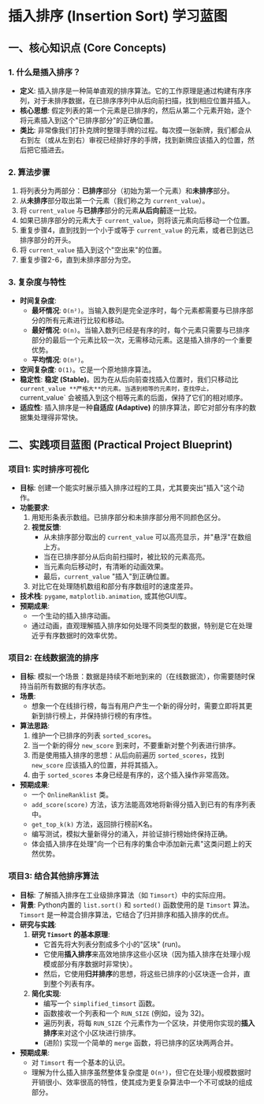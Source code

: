 # 插入排序 (Insertion Sort) 学习蓝图

## 一、核心知识点 (Core Concepts)

### 1. 什么是插入排序？
- **定义**: 插入排序是一种简单直观的排序算法。它的工作原理是通过构建有序序列，对于未排序数据，在已排序序列中从后向前扫描，找到相应位置并插入。
- **核心思想**: 假定列表的第一个元素是已排序的，然后从第二个元素开始，逐个将元素插入到这个"已排序部分"的正确位置。
- **类比**: 非常像我们打扑克牌时整理手牌的过程。每次摸一张新牌，我们都会从右到左（或从左到右）审视已经排好序的手牌，找到新牌应该插入的位置，然后把它插进去。

### 2. 算法步骤
1.  将列表分为两部分：**已排序**部分（初始为第一个元素）和**未排序**部分。
2.  从**未排序**部分取出第一个元素（我们称之为 `current_value`）。
3.  将 `current_value` 与**已排序**部分的元素**从后向前**逐一比较。
4.  如果已排序部分的元素大于 `current_value`，则将该元素向后移动一个位置。
5.  重复步骤4，直到找到一个小于或等于 `current_value` 的元素，或者已到达已排序部分的开头。
6.  将 `current_value` 插入到这个"空出来"的位置。
7.  重复步骤2-6，直到未排序部分为空。

### 3. 复杂度与特性
- **时间复杂度**:
  - **最坏情况**: `O(n²)`。当输入数列是完全逆序时，每个元素都需要与已排序部分的所有元素进行比较和移动。
  - **最好情况**: `O(n)`。当输入数列已经是有序的时，每个元素只需要与已排序部分的最后一个元素比较一次，无需移动元素。这是插入排序的一个重要优势。
  - **平均情况**: `O(n²)`。
- **空间复杂度**: `O(1)`。它是一个原地排序算法。
- **稳定性**: **稳定 (Stable)**。因为在从后向前查找插入位置时，我们只移动比 `current_value **严格大**的元素。当遇到相等的元素时，查找停止，`current_value` 会被插入到这个相等元素的后面，保持了它们的相对顺序。
- **适应性**: 插入排序是一种**自适应 (Adaptive)** 的排序算法，即它对部分有序的数据集处理得非常快。

## 二、实践项目蓝图 (Practical Project Blueprint)

### 项目1: 实时排序可视化
- **目标**: 创建一个能实时展示插入排序过程的工具，尤其要突出"插入"这个动作。
- **功能要求**:
  1.  用矩形条表示数组。已排序部分和未排序部分用不同颜色区分。
  2.  **视觉反馈**:
      - 从未排序部分取出的 `current_value` 可以高亮显示，并"悬浮"在数组上方。
      - 当在已排序部分从后向前扫描时，被比较的元素高亮。
      - 当元素向后移动时，有清晰的动画效果。
      - 最后，`current_value` "插入"到正确位置。
  3.  对比它在处理随机数组和部分有序数组时的速度差异。
- **技术栈**: `pygame`, `matplotlib.animation`, 或其他GUI库。
- **预期成果**:
  - 一个生动的插入排序动画。
  - 通过动画，直观理解插入排序如何处理不同类型的数据，特别是它在处理近乎有序数据时的效率优势。

### 项目2: 在线数据流的排序
- **目标**: 模拟一个场景：数据是持续不断地到来的（在线数据流），你需要随时保持当前所有数据的有序状态。
- **场景**:
  - 想象一个在线排行榜，每当有用户产生一个新的得分时，需要立即将其更新到排行榜上，并保持排行榜的有序性。
- **算法思路**:
  1.  维护一个已排序的列表 `sorted_scores`。
  2.  当一个新的得分 `new_score` 到来时，不要重新对整个列表进行排序。
  3.  而是使用插入排序的思想：从后向前遍历 `sorted_scores`，找到 `new_score` 应该插入的位置，并将其插入。
  4.  由于 `sorted_scores` 本身已经是有序的，这个插入操作非常高效。
- **预期成果**:
  - 一个 `OnlineRanklist` 类。
  - `add_score(score)` 方法，该方法能高效地将新得分插入到已有的有序列表中。
  - `get_top_k(k)` 方法，返回排行榜前K名。
  - 编写测试，模拟大量新得分的涌入，并验证排行榜始终保持正确。
  - 体会插入排序在处理"向一个已有序的集合中添加新元素"这类问题上的天然优势。

### 项目3: 结合其他排序算法
- **目标**: 了解插入排序在工业级排序算法（如 `Timsort`）中的实际应用。
- **背景**: Python内置的 `list.sort()` 和 `sorted()` 函数使用的是 `Timsort` 算法。`Timsort` 是一种混合排序算法，它结合了归并排序和插入排序的优点。
- **研究与实践**:
  1.  **研究 `Timsort` 的基本原理**:
      - 它首先将大列表分割成多个小的"区块" (run)。
      - 它使用**插入排序**来高效地排序这些小区块（因为插入排序在处理小规模或部分有序数据时非常快）。
      - 然后，它使用**归并排序**的思想，将这些已排序的小区块逐一合并，直到整个列表有序。
  2.  **简化实现**:
      - 编写一个 `simplified_timsort` 函数。
      - 函数接收一个列表和一个 `RUN_SIZE` (例如，设为 32)。
      - 遍历列表，将每 `RUN_SIZE` 个元素作为一个区块，并使用你实现的**插入排序**来对这个小区块进行排序。
      - (进阶) 实现一个简单的 `merge` 函数，将已排序的区块两两合并。
- **预期成果**:
  - 对 `Timsort` 有一个基本的认识。
  - 理解为什么插入排序虽然整体复杂度是 `O(n²)`，但它在处理小规模数据时开销很小、效率很高的特性，使其成为更复杂算法中一个不可或缺的组成部分。 